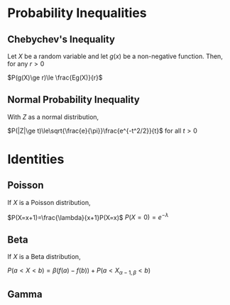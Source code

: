 # Probability Inequalities

## Chebychev's Inequality

Let $X$ be a random variable and let $g(x)$ be a non-negative function. Then, for any $r>0$

$P(g(X)\ge r)\le \frac{Eg(X)}{r}$

## Normal Probability Inequality

With $Z$ as a normal distribution,

$P(|Z|\ge t)\le\sqrt{\frac{e}{\pi}}\frac{e^{-t^2/2}}{t}$ for all $t>0$

# Identities

## Poisson

If $X$ is a Poisson distribution,

$P(X=x+1)=\frac{\lambda}{x+1}P(X=x)$
$P(X=0)=e^{-\lambda}$

## Beta

If $X$ is a Beta distribution,

$P(a<X<b)=\beta(f(a)-f(b))+P(a<X_{\alpha-1,\beta}<b)$

## Gamma

